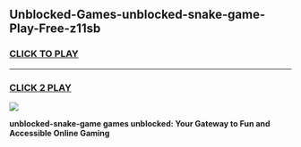 
## Unblocked-Games-unblocked-snake-game-Play-Free-z11sb
<h3>
<a href="https://premium76.site?title=unblocked-snake-game&ref=10A">CLICK TO PLAY</a></h3>
<hr>

<h3>
<a href="https://premium76.site?title=unblocked-snake-game&ref=10A">CLICK 2 PLAY</a>
  
</h3>

<a href="https://premium76.site?title=unblocked-snake-game&ref=10A"><img src="https://clearcache.store/games.png"></a>


**unblocked-snake-game games unblocked: Your Gateway to Fun and Accessible Online Gaming**
